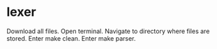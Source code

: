 # lexer
Download all files.
Open terminal.
Navigate to directory where files are stored.
Enter make clean.
Enter make parser.

